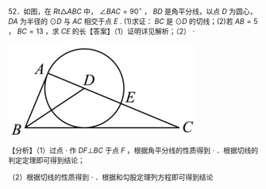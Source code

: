 52．如图，在 $R t \triangle A B C$ 中， $\angle B A C = 9 0 ^ { \circ }$ ， $B D$ 是角平分线，以点 $D$ 为圆心， $D A$ 为半径的 $\odot D$ 与 $A C$ 相交于点 $E$ .
(1)求证： $B C$ 是 $\odot D$ 的切线；(2)若 $A B { = } 5$ ， $B C { = } 1 3$ ，求 $C E$ 的长【答案】（1）证明详见解析；（2） $\cdot$

![](<../../qs_image_DB/专题3-6__圆的综合（27类题型）（解析版）/f103b47ae56e0fe814bcc903f50c9e073b98f9a6ee0498f8a17954c26d548ddd.jpg>)

【分析】（1）过点 $\cdot$ 作 $D F \bot B C$ 于点 $F$ ，根据角平分线的性质得到 $\cdot$ ．根据切线的判定定理即可得到结论；

（2）根据切线的性质得到 $\cdot$ ．根据和勾股定理列方程即可得到结论
